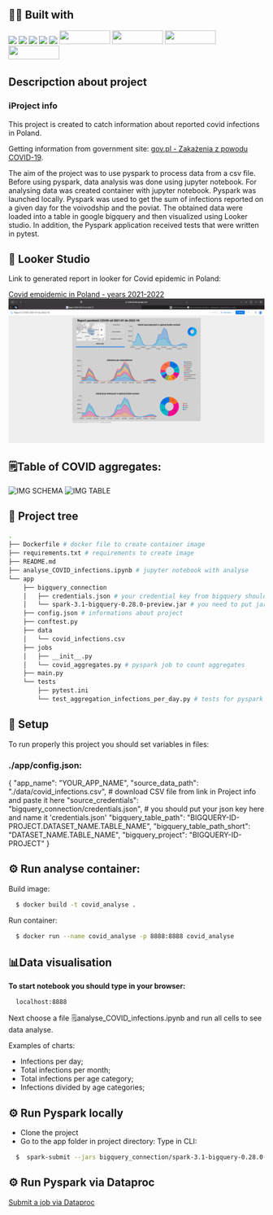 ## 👨‍💻 Built with
<img src="https://img.shields.io/badge/Python-FFD43B?style=for-the-badge&logo=python&logoColor=blue" /> <img src="https://img.shields.io/badge/Docker-2CA5E0?style=for-the-badge&logo=docker&logoColor=white"/> <img src="https://img.shields.io/badge/Jupyter-F37626.svg?&style=for-the-badge&logo=Jupyter&logoColor=white" /> <img src="https://img.shields.io/badge/Pandas-2C2D72?style=for-the-badge&logo=pandas&logoColor=white" /> <img src="https://img.shields.io/badge/Numpy-777BB4?style=for-the-badge&logo=numpy&logoColor=white" /> 
<img src="https://miro.medium.com/max/1400/1*5C4UQznqEiN3D6Xutlgwlg.png" width="100" height="27,5" />
<img src="https://cdn-images-1.medium.com/max/1000/1*-7Ro7fO__wwWz0iL9tucHQ.png" width="100" height="27,5" />
<img src="https://www.devagroup.pl/blog/wp-content/uploads/2022/10/logo-Google-Looker-Studio.png" width="100" height="27,5" />
<img src="https://www.scitylana.com/wp-content/uploads/2019/01/Hello-BigQuery.png" width="100" height="27,5" />

##  Descripction about project

### ℹ️Project info

This project is created to catch information about reported covid infections in Poland. 

Getting information from government site: [gov.pl - Zakażenia z powodu COVID-19](https://dane.gov.pl/pl/dataset/2582/resource/41901/table).

The aim of the project was to use pyspark to process data from a csv file.
Before using pyspark, data analysis was done using jupyter notebook.
For analysing data was created container with jupyter notebook.
Pyspark was launched locally. 
Pyspark was used to get the sum of infections reported on a given day for the voivodship and the poviat.
The obtained data were loaded into a table in google bigquery and then visualized using Looker studio.
In addition, the Pyspark application received tests that were written in pytest.

## 🔎 Looker Studio
Link to generated report in looker for Covid epidemic in Poland:

[Covid empidemic in Poland - years 2021-2022](https://lookerstudio.google.com/u/0/reporting/97a6f6e4-a54f-4825-800f-3f232afb019b/page/6lfmD)
![IMG LOOKER](https://github.com/AJSTO/COVID_infections_with_Pyspark/blob/master/img/COVID_19_infections_dashboard.gif)

## 🗒️Table of COVID aggregates:
![IMG SCHEMA](https://i.ibb.co/jHQb0xN/Zrzut-ekranu-2023-02-19-o-23-33-31.png)
![IMG TABLE](https://i.ibb.co/0htdfYv/Zrzut-ekranu-2023-02-19-o-23-32-13.png)

## 🌲 Project tree
```bash
.
├── Dockerfile # docker file to create container image
├── requirements.txt # requirements to create image
├── README.md
├── analyse_COVID_infections.ipynb # jupyter notebook with analyse
└── app
    ├── bigquery_connection
    │   ├── credentials.json # your credential key from bigquery should be here
    │   └── spark-3.1-bigquery-0.28.0-preview.jar # you need to put jar file here
    ├── config.json # informations about project
    ├── conftest.py
    ├── data
    │   └── covid_infections.csv
    ├── jobs
    │   ├── __init__.py
    │   └── covid_aggregates.py # pyspark job to count aggregates
    ├── main.py
    └── tests
        ├── pytest.ini
        └── test_aggregation_infections_per_day.py # tests for pyspark application

```
## 🔑 Setup 

To run properly this project you should set variables in files: 
### ./app/config.json:
{
  "app_name": "YOUR_APP_NAME",
  "source_data_path": "./data/covid_infections.csv", # download CSV file from link in Project info and paste it here
  "source_credentials": "bigquery_connection/credentials.json", # you should put your json key here and name it 'credentials.json'
  "bigquery_table_path": "BIGQUERY-ID-PROJECT.DATASET_NAME.TABLE_NAME",
  "bigquery_table_path_short": "DATASET_NAME.TABLE_NAME",
  "bigquery_project": "BIGQUERY-ID-PROJECT"
}

## ⚙️ Run analyse container:

Build image:
```bash
  $ docker build -t covid_analyse .
```

Run container:
```bash
  $ docker run --name covid_analyse -p 8888:8888 covid_analyse
```

##  📊Data visualisation
**To start notebook you should type in your browser:**
```bash
  localhost:8888
```

Next choose a file 🗒️analyse_COVID_infections.ipynb and run all cells to see data analyse.

Examples of charts:
- Infections per day;
- Total infections per month;
- Total infections per age category;
- Infections divided by age categories;


## ⚙️ Run Pyspark locally
- Clone the project
- Go to the app folder in project directory:
Type in CLI:
```bash
  $  spark-submit --jars bigquery_connection/spark-3.1-bigquery-0.28.0-preview.jar --files config.json main.py --job covid_aggregates
```
## ⚙️ Run Pyspark via Dataproc
[Submit a job via Dataproc](https://cloud.google.com/dataproc/docs/guides/submit-job)

